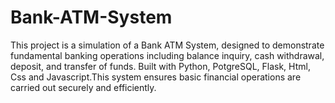 # Bank-ATM-System
This project is a simulation of a Bank ATM System, designed to demonstrate fundamental banking operations including balance inquiry, cash withdrawal, deposit, and transfer of funds. Built with Python, PotgreSQL, Flask, Html, Css and Javascript.This system ensures basic financial operations are carried out securely and efficiently.

